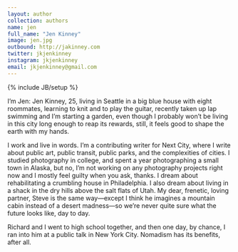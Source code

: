 ```yaml
---
layout: author
collection: authors
name: jen
full_name: "Jen Kinney"
image: jen.jpg
outbound: http://jakinney.com
twitter: jkjenkinney
instagram: jkjenkinney
email: jkjenkinney@gmail.com
---
```

{% include JB/setup %}

I’m Jen: Jen Kinney, 25, living in Seattle in a big blue house with eight roommates, learning to knit and to play the guitar, recently taken up lap swimming and I’m starting a garden, even though I probably won’t be living in this city long enough to reap its rewards, still, it feels good to shape the earth with my hands.

I work and live in words. I’m a contributing writer for Next City, where I write about public art, public transit, public parks, and the complexities of cities. I studied photography in college, and spent a year photographing a small town in Alaska, but no, I’m not working on any photography projects right now and I mostly feel guilty when you ask, thanks. I dream about rehabilitating a crumbling house in Philadelphia. I also dream about living in a shack in the dry hills above the salt flats of Utah. My dear, frenetic, loving partner, Steve is the same way—except I think he imagines a mountain cabin instead of a desert madness—so we’re never quite sure what the future looks like, day to day.

Richard and I went to high school together, and then one day, by chance, I ran into him at a public talk in New York City. Nomadism has its benefits, after all.